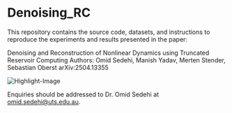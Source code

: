 # Denoising_RC

This repository contains the source code, datasets, and instructions to reproduce the experiments and results presented in the paper:

Denoising and Reconstruction of Nonlinear Dynamics using Truncated Reservoir Computing
Authors: Omid Sedehi, Manish Yadav, Merten Stender, Sebastian Oberst
arXiv:2504.13355


![Highlight-Image](https://github.com/user-attachments/assets/04c28eac-0d51-4822-a0e7-b9527c0fa600)



Enquiries should be addressed to Dr. Omid Sedehi at omid.sedehi@uts.edu.au.
